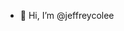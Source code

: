 - 👋 Hi, I’m @jeffreycolee

<!---
jeffreycolee/jeffreycolee is a ✨ special ✨ repository because its `README.md` (this file) appears on your GitHub profile.
You can click the Preview link to take a look at your changes.
--->
